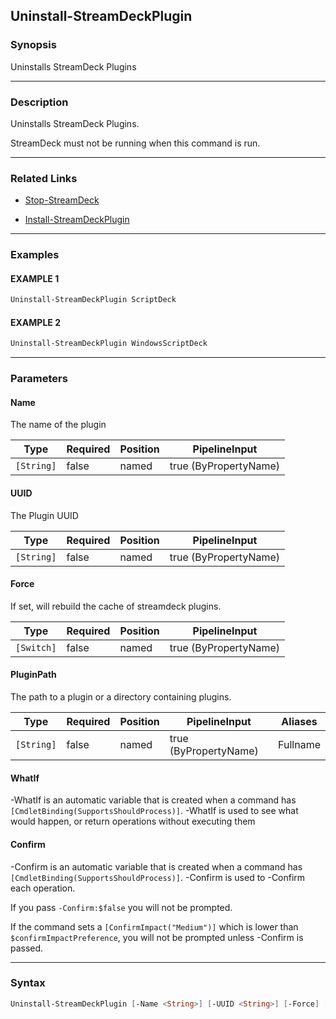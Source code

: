 Uninstall-StreamDeckPlugin
--------------------------




### Synopsis
Uninstalls StreamDeck Plugins



---


### Description

Uninstalls StreamDeck Plugins.

StreamDeck must not be running when this command is run.



---


### Related Links
* [Stop-StreamDeck](Stop-StreamDeck.md)



* [Install-StreamDeckPlugin](Install-StreamDeckPlugin.md)





---


### Examples
#### EXAMPLE 1
```PowerShell
Uninstall-StreamDeckPlugin ScriptDeck
```

#### EXAMPLE 2
```PowerShell
Uninstall-StreamDeckPlugin WindowsScriptDeck
```



---


### Parameters
#### **Name**

The name of the plugin






|Type      |Required|Position|PipelineInput        |
|----------|--------|--------|---------------------|
|`[String]`|false   |named   |true (ByPropertyName)|



#### **UUID**

The Plugin UUID






|Type      |Required|Position|PipelineInput        |
|----------|--------|--------|---------------------|
|`[String]`|false   |named   |true (ByPropertyName)|



#### **Force**

If set, will rebuild the cache of streamdeck plugins.






|Type      |Required|Position|PipelineInput        |
|----------|--------|--------|---------------------|
|`[Switch]`|false   |named   |true (ByPropertyName)|



#### **PluginPath**

The path to a plugin or a directory containing plugins.






|Type      |Required|Position|PipelineInput        |Aliases |
|----------|--------|--------|---------------------|--------|
|`[String]`|false   |named   |true (ByPropertyName)|Fullname|



#### **WhatIf**
-WhatIf is an automatic variable that is created when a command has ```[CmdletBinding(SupportsShouldProcess)]```.
-WhatIf is used to see what would happen, or return operations without executing them
#### **Confirm**
-Confirm is an automatic variable that is created when a command has ```[CmdletBinding(SupportsShouldProcess)]```.
-Confirm is used to -Confirm each operation.

If you pass ```-Confirm:$false``` you will not be prompted.


If the command sets a ```[ConfirmImpact("Medium")]``` which is lower than ```$confirmImpactPreference```, you will not be prompted unless -Confirm is passed.



---


### Syntax
```PowerShell
Uninstall-StreamDeckPlugin [-Name <String>] [-UUID <String>] [-Force] [-PluginPath <String>] [-WhatIf] [-Confirm] [<CommonParameters>]
```
